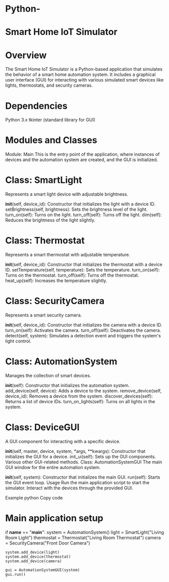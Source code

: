 # Python-
# Smart Home IoT Simulator
# Overview
The Smart Home IoT Simulator is a Python-based application that simulates the behavior of a smart home automation system. It includes a graphical user interface (GUI) for interacting with various simulated smart devices like lights, thermostats, and security cameras.

# Dependencies
Python 3.x
tkinter (standard library for GUI)
# Modules and Classes
Module: Main
This is the entry point of the application, where instances of devices and the automation system are created, and the GUI is initialized.

# Class: SmartLight
Represents a smart light device with adjustable brightness.

__init__(self, device_id): Constructor that initializes the light with a device ID.
setBrightness(self, brightness): Sets the brightness level of the light.
turn_on(self): Turns on the light.
turn_off(self): Turns off the light.
dim(self): Reduces the brightness of the light slightly.

# Class: Thermostat
Represents a smart thermostat with adjustable temperature.

__init__(self, device_id): Constructor that initializes the thermostat with a device ID.
setTemperature(self, temperature): Sets the temperature.
turn_on(self): Turns on the thermostat.
turn_off(self): Turns off the thermostat.
heat_up(self): Increases the temperature slightly.

# Class: SecurityCamera
Represents a smart security camera.

__init__(self, device_id): Constructor that initializes the camera with a device ID.
turn_on(self): Activates the camera.
turn_off(self): Deactivates the camera.
detect(self, system): Simulates a detection event and triggers the system's light control.

# Class: AutomationSystem
Manages the collection of smart devices.

__init__(self): Constructor that initializes the automation system.
add_device(self, device): Adds a device to the system.
remove_device(self, device_id): Removes a device from the system.
discover_devices(self): Returns a list of device IDs.
turn_on_lights(self): Turns on all lights in the system.

# Class: DeviceGUI
A GUI component for interacting with a specific device.

__init__(self, master, device, system, *args, **kwargs): Constructor that initializes the GUI for a device.
init_ui(self): Sets up the GUI components.
Various other GUI-related methods.
Class: AutomationSystemGUI
The main GUI window for the entire automation system.

__init__(self, system): Constructor that initializes the main GUI.
run(self): Starts the GUI event loop.
Usage
Run the main application script to start the simulator. Interact with the devices through the provided GUI.

Example
python
Copy code
# Main application setup
if __name__ == "__main__":
    system = AutomationSystem()
    light = SmartLight("Living Room Light")
    thermostat = Thermostat("Living Room Thermostat")
    camera = SecurityCamera("Front Door Camera")

    system.add_device(light)
    system.add_device(thermostat)
    system.add_device(camera)

    gui = AutomationSystemGUI(system)
    gui.run()



